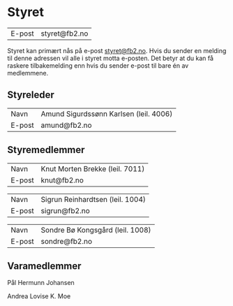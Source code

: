 # Styret

<table>
<tr><td class="b">E-post</td><td class="a">styret@fb2.no</td></tr>
</table>

Styret kan primært nås på e-post [styret@fb2.no](mailto:styret@fb2.no). Hvis du sender en melding til denne adressen vil alle i styret motta e-posten. Det betyr at du kan få raskere tilbakemelding enn hvis du sender e-post til bare én av medlemmene.

## Styreleder

<table>
<tr><td class="a">Navn</td><td class="b">Amund Sigurdssønn Karlsen (leil. 4006)</td></tr>
<tr><td class="a">E-post</td><td class="b">amund@fb2.no</td></tr>
</table>

## Styremedlemmer

<table>
<tr><td class="a">Navn</td><td class="b">Knut Morten Brekke (leil. 7011)</td></tr>
<tr><td class="a">E-post</td><td class="b">knut@fb2.no</td></tr>
</table>

<table>
<tr><td class="b">Navn</td><td class="a">Sigrun Reinhardtsen (leil. 1004)</td></tr>
<tr><td class="b">E-post</td><td class="a">sigrun@fb2.no</td></tr>
</table>

<table>
<tr><td class="b">Navn</td><td class="a">Sondre Bø Kongsgård (leil. 1008)</td></tr>
<tr><td class="b">E-post</td><td class="a">sondre@fb2.no</td></tr>
</table>

## Varamedlemmer

Pål Hermunn Johansen

Andrea Lovise K. Moe

